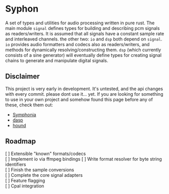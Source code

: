 # Syphon
A set of types and utilities for audio processing written in pure rust. The main module `signal` defines types for building and describing pcm signals as readers/writers. It is assumed that all signals have a constant sample rate and interleaved channels. the other two: `io` and `dsp` both depend on `signal`. `io` provides audio formatters and codecs also as readers/writers, and methods for dynamically resolving/constructing them. `dsp` (which currently consists of a sine generator) will eventually define types for creating signal chains to generate and manipulate digital signals.

## Disclaimer
This project is very early in development. It's untested, and the api changes with every commit. please dont use it... yet. If you are looking for something to use in your own project and somehow found this page before any of these, check them out:
- [Symphonia](https://github.com/pdeljanov/Symphonia)
- [dasp](https://github.com/RustAudio/dasp)
- [hound](https://github.com/ruuda/hound)

## Roadmap
[ ] Extensible "known" formats/codecs \
[ ] Implement io via ffmpeg bindings
[ ] Write format resolver for byte string identifiers \
[ ] Finish the sample conversions \
[ ] Complete the core signal adapters \
[ ] Feature flagging \
[ ] Cpal integration